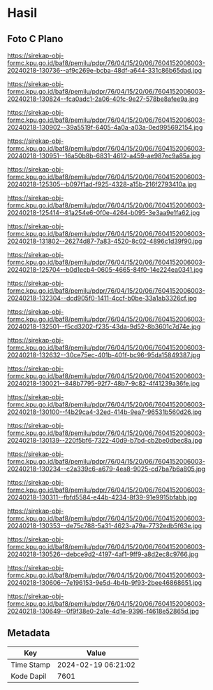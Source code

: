 # Hasil

## Foto C Plano

https://sirekap-obj-formc.kpu.go.id/baf8/pemilu/pdpr/76/04/15/20/06/7604152006003-20240218-130736--af9c269e-bcba-48df-a644-331c86b65dad.jpg

https://sirekap-obj-formc.kpu.go.id/baf8/pemilu/pdpr/76/04/15/20/06/7604152006003-20240218-130824--fca0adc1-2a06-40fc-9e27-578be8afee9a.jpg

https://sirekap-obj-formc.kpu.go.id/baf8/pemilu/pdpr/76/04/15/20/06/7604152006003-20240218-130902--39a5519f-6405-4a0a-a03a-0ed995692154.jpg

https://sirekap-obj-formc.kpu.go.id/baf8/pemilu/pdpr/76/04/15/20/06/7604152006003-20240218-130951--16a50b8b-6831-4612-a459-ae987ec9a85a.jpg

https://sirekap-obj-formc.kpu.go.id/baf8/pemilu/pdpr/76/04/15/20/06/7604152006003-20240218-125305--b097f1ad-f925-4328-a15b-216f2793410a.jpg

https://sirekap-obj-formc.kpu.go.id/baf8/pemilu/pdpr/76/04/15/20/06/7604152006003-20240218-125414--81a254e6-0f0e-4264-b095-3e3aa9e1fa62.jpg

https://sirekap-obj-formc.kpu.go.id/baf8/pemilu/pdpr/76/04/15/20/06/7604152006003-20240218-131802--26274d87-7a83-4520-8c02-4896c1d39f90.jpg

https://sirekap-obj-formc.kpu.go.id/baf8/pemilu/pdpr/76/04/15/20/06/7604152006003-20240218-125704--b0d1ecb4-0605-4665-84f0-14e224ea0341.jpg

https://sirekap-obj-formc.kpu.go.id/baf8/pemilu/pdpr/76/04/15/20/06/7604152006003-20240218-132304--dcd905f0-1411-4ccf-b0be-33a1ab3326cf.jpg

https://sirekap-obj-formc.kpu.go.id/baf8/pemilu/pdpr/76/04/15/20/06/7604152006003-20240218-132501--f5cd3202-f235-43da-9d52-8b3601c7d74e.jpg

https://sirekap-obj-formc.kpu.go.id/baf8/pemilu/pdpr/76/04/15/20/06/7604152006003-20240218-132632--30ce75ec-401b-401f-bc96-95da15849387.jpg

https://sirekap-obj-formc.kpu.go.id/baf8/pemilu/pdpr/76/04/15/20/06/7604152006003-20240218-130021--848b7795-92f7-48b7-9c82-4f41239a36fe.jpg

https://sirekap-obj-formc.kpu.go.id/baf8/pemilu/pdpr/76/04/15/20/06/7604152006003-20240218-130100--f4b29ca4-32ed-414b-9ea7-96531b560d26.jpg

https://sirekap-obj-formc.kpu.go.id/baf8/pemilu/pdpr/76/04/15/20/06/7604152006003-20240218-130139--220f5bf6-7322-40d9-b7bd-cb2be0dbec8a.jpg

https://sirekap-obj-formc.kpu.go.id/baf8/pemilu/pdpr/76/04/15/20/06/7604152006003-20240218-130234--c2a339c6-a679-4ea8-9025-cd7ba7b6a805.jpg

https://sirekap-obj-formc.kpu.go.id/baf8/pemilu/pdpr/76/04/15/20/06/7604152006003-20240218-130311--fbfd5584-e44b-4234-8f39-91e9915bfabb.jpg

https://sirekap-obj-formc.kpu.go.id/baf8/pemilu/pdpr/76/04/15/20/06/7604152006003-20240218-130353--de75c788-5a31-4623-a79a-7732edb5f63e.jpg

https://sirekap-obj-formc.kpu.go.id/baf8/pemilu/pdpr/76/04/15/20/06/7604152006003-20240218-130526--debce9d2-4197-4af1-9ff9-a8d2ec8c9766.jpg

https://sirekap-obj-formc.kpu.go.id/baf8/pemilu/pdpr/76/04/15/20/06/7604152006003-20240218-130606--7e196153-9e5d-4b4b-9f93-2bee46868651.jpg

https://sirekap-obj-formc.kpu.go.id/baf8/pemilu/pdpr/76/04/15/20/06/7604152006003-20240218-130649--0f9f38e0-2a1e-4d1e-9396-f4618e52865d.jpg


## Metadata

| Key        | Value               |
| ---------- | ------------------- |
| Time Stamp | 2024-02-19 06:21:02 |
| Kode Dapil | 7601                |



